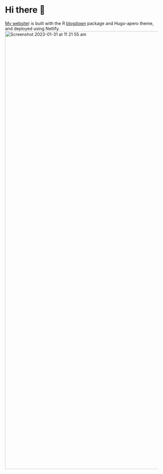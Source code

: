 # Hi there :wave:

[My website](https://www.hana-le.com)) is built with the R [blogdown](https://github.com/rstudio/blogdown) package and Hugo-apero theme, and deployed using Netlify.
<img width="1443" alt="Screenshot 2023-01-31 at 11 21 55 am" src="https://user-images.githubusercontent.com/74571672/215626762-af23ed34-c06b-43b4-8209-8c8082eea839.png">

